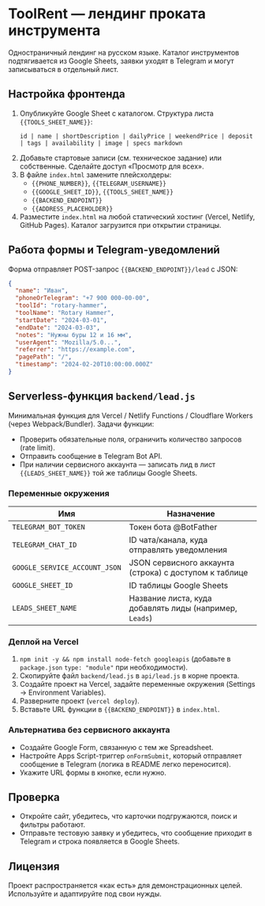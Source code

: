 # ToolRent — лендинг проката инструмента

Одностраничный лендинг на русском языке. Каталог инструментов подтягивается из Google Sheets, заявки уходят в Telegram и могут записываться в отдельный лист.

## Настройка фронтенда

1. Опубликуйте Google Sheet с каталогом. Структура листа `{{TOOLS_SHEET_NAME}}`:
   ```text
   id | name | shortDescription | dailyPrice | weekendPrice | deposit | tags | availability | image | specs markdown
   ```
2. Добавьте стартовые записи (см. техническое задание) или собственные. Сделайте доступ «Просмотр для всех».
3. В файле `index.html` замените плейсхолдеры:
   - `{{PHONE_NUMBER}}`, `{{TELEGRAM_USERNAME}}`
   - `{{GOOGLE_SHEET_ID}}`, `{{TOOLS_SHEET_NAME}}`
   - `{{BACKEND_ENDPOINT}}`
   - `{{ADDRESS_PLACEHOLDER}}`
4. Разместите `index.html` на любой статический хостинг (Vercel, Netlify, GitHub Pages). Каталог загрузится при открытии страницы.

## Работа формы и Telegram-уведомлений

Форма отправляет POST-запрос `{{BACKEND_ENDPOINT}}/lead` с JSON:
```json
{
  "name": "Иван",
  "phoneOrTelegram": "+7 900 000-00-00",
  "toolId": "rotary-hammer",
  "toolName": "Rotary Hammer",
  "startDate": "2024-03-01",
  "endDate": "2024-03-03",
  "notes": "Нужны буры 12 и 16 мм",
  "userAgent": "Mozilla/5.0...",
  "referrer": "https://example.com",
  "pagePath": "/",
  "timestamp": "2024-02-20T10:00:00.000Z"
}
```

## Serverless-функция `backend/lead.js`

Минимальная функция для Vercel / Netlify Functions / Cloudflare Workers (через Webpack/Bundler). Задачи функции:

- Проверить обязательные поля, ограничить количество запросов (rate limit).  
- Отправить сообщение в Telegram Bot API.  
- При наличии сервисного аккаунта — записать лид в лист `{{LEADS_SHEET_NAME}}` той же таблицы Google Sheets.

### Переменные окружения

| Имя | Назначение |
| --- | --- |
| `TELEGRAM_BOT_TOKEN` | Токен бота @BotFather |
| `TELEGRAM_CHAT_ID` | ID чата/канала, куда отправлять уведомления |
| `GOOGLE_SERVICE_ACCOUNT_JSON` | JSON сервисного аккаунта (строка) с доступом к таблице |
| `GOOGLE_SHEET_ID` | ID таблицы Google Sheets |
| `LEADS_SHEET_NAME` | Название листа, куда добавлять лиды (например, `Leads`) |

### Деплой на Vercel

1. `npm init -y && npm install node-fetch googleapis` (добавьте в `package.json` `type: "module"` при необходимости).  
2. Скопируйте файл `backend/lead.js` в `api/lead.js` в корне проекта.  
3. Создайте проект на Vercel, задайте переменные окружения (Settings → Environment Variables).  
4. Разверните проект (`vercel deploy`).  
5. Вставьте URL функции в `{{BACKEND_ENDPOINT}}` в `index.html`.

### Альтернатива без сервисного аккаунта

- Создайте Google Form, связанную с тем же Spreadsheet.  
- Настройте Apps Script-триггер `onFormSubmit`, который отправляет сообщение в Telegram (логика в README легко переносится).  
- Укажите URL формы в кнопке, если нужно.

## Проверка

- Откройте сайт, убедитесь, что карточки подгружаются, поиск и фильтры работают.  
- Отправьте тестовую заявку и убедитесь, что сообщение приходит в Telegram и строка появляется в Google Sheets.

## Лицензия

Проект распространяется «как есть» для демонстрационных целей. Используйте и адаптируйте под свои нужды.
